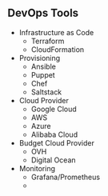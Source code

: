## DevOps Tools
  - Infrastructure as Code
      - Terraform
      - CloudFormation
  - Provisioning    
      - Ansible
      - Puppet
      - Chef
      - Saltstack
  - Cloud Provider 
      - Google Cloud
      - AWS
      - Azure
      - Alibaba Cloud
  - Budget Cloud Provider
      - OVH
      - Digital Ocean
  - Monitoring 
      - Grafana/Prometheus
      - 
